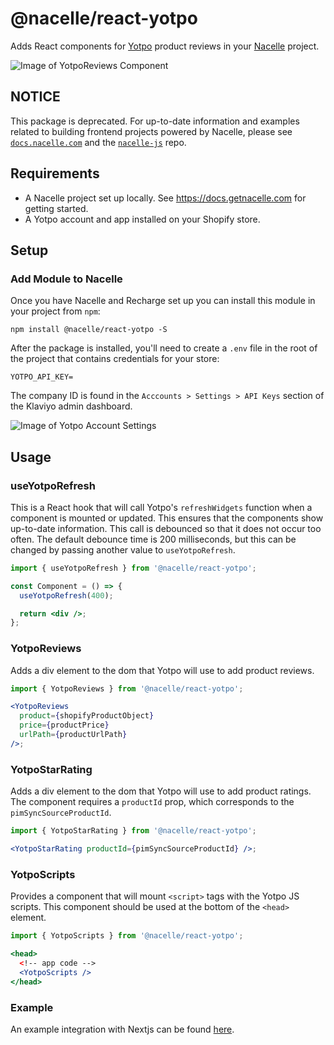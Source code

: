 # @nacelle/react-yotpo

Adds React components for [Yotpo](https://www.yotpo.com/) product reviews in your [Nacelle](https://getnacelle.com/) project.

![Image of YotpoReviews Component](component.png)

## NOTICE

This package is deprecated. For up-to-date information and examples related to building frontend projects powered by Nacelle, please see [`docs.nacelle.com`](https://docs.nacelle.com/docs/heads) and the [`nacelle-js`](https://github.com/getnacelle/nacelle-js) repo.

## Requirements

- A Nacelle project set up locally. See https://docs.getnacelle.com for getting started.
- A Yotpo account and app installed on your Shopify store.

## Setup

### Add Module to Nacelle

Once you have Nacelle and Recharge set up you can install this module in your project from `npm`:

```
npm install @nacelle/react-yotpo -S
```

After the package is installed, you'll need to create a `.env` file in the root of the project that contains credentials for your store:

```
YOTPO_API_KEY=
```

The company ID is found in the `Acccounts > Settings > API Keys` section of the Klaviyo admin dashboard.

![Image of Yotpo Account Settings](yotpo-settings.png)

## Usage

### useYotpoRefresh

This is a React hook that will call Yotpo's `refreshWidgets` function when a component is mounted or updated. This ensures that the components show up-to-date information. This call is debounced so that it does not occur too often. The default debounce time is 200 milliseconds, but this can be changed by passing another value to `useYotpoRefresh`.

```jsx
import { useYotpoRefresh } from '@nacelle/react-yotpo';

const Component = () => {
  useYotpoRefresh(400);

  return <div />;
};
```

### YotpoReviews

Adds a div element to the dom that Yotpo will use to add product reviews.

```jsx
import { YotpoReviews } from '@nacelle/react-yotpo';

<YotpoReviews
  product={shopifyProductObject}
  price={productPrice}
  urlPath={productUrlPath}
/>;
```

### YotpoStarRating

Adds a div element to the dom that Yotpo will use to add product ratings. The component requires a `productId` prop, which corresponds to the `pimSyncSourceProductId`.

```jsx
import { YotpoStarRating } from '@nacelle/react-yotpo';

<YotpoStarRating productId={pimSyncSourceProductId} />;
```

### YotpoScripts

Provides a component that will mount `<script>` tags with the Yotpo JS scripts. This component should be used at the bottom of the `<head>` element.

```jsx
import { YotpoScripts } from '@nacelle/react-yotpo';

<head>
  <!-- app code -->
  <YotpoScripts />
</head>
```

### Example

An example integration with Nextjs can be found [here](https://github.com/getnacelle/nacelle-react/tree/main/examples/withYotpo).
